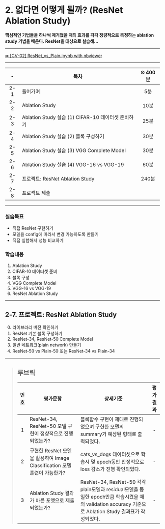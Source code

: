 # 2. 없다면 어떻게 될까? (ResNet Ablation Study)

**핵심적인 기법들을 하나씩 제거했을 때의 효과를 각각 정량적으로 측정하는 ablation study 기법을 배운다. ResNet을 대상으로 실습해...**

---

[➡ [CV-02] ResNet_vs_Plain.ipynb with nbviewer](https://nbviewer.org/github/HRPzz/AIFFEL/blob/main/GOING_DEEPER_CV/Node_02/%5BCV-02%5D%20ResNet_vs_Plain.ipynb)

---

|-|목차|⏲ 400분|
|:---:|---|:---:|
|2-1| 들어가며 | 5분|
|2-2| Ablation Study | 10분|
|2-3| Ablation Study 실습 (1) CIFAR-10 데이터셋 준비하기 | 25분|
|2-4| Ablation Study 실습 (2) 블록 구성하기 | 30분|
|2-5| Ablation Study 실습 (3) VGG Complete Model | 30분|
|2-6| Ablation Study 실습 (4) VGG-16 vs VGG-19 | 60분|
|2-7| 프로젝트: ResNet Ablation Study | 240분|
|2-8| 프로젝트 제출 |

---

### 실습목표

- 직접 ResNet 구현하기
- 모델을 config에 따라서 변경 가능하도록 만들기
- 직접 실험해서 성능 비교하기

### 학습내용

1. Ablation Study
2. CIFAR-10 데이터셋 준비
3. 블록 구성
4. VGG Complete Model
5. VGG-16 vs VGG-19
6. ResNet Ablation Study

---

## 2-7. 프로젝트: ResNet Ablation Study

0) 라이브러리 버전 확인하기
1) ResNet 기본 블록 구성하기
2) ResNet-34, ResNet-50 Complete Model
3) 일반 네트워크(plain network) 만들기
4) ResNet-50 vs Plain-50 또는 ResNet-34 vs Plain-34

---

>## **루브릭**
>
>|번호|평가문항|상세기준|평가결과|
>|:---:|---|---|:---:|
>|1|ResNet-34, ResNet-50 모델 구현이 정상적으로 진행되었는가?|블록함수 구현이 제대로 진행되었으며 구현한 모델의 summary가 예상된 형태로 출력되었다.|-|
>|2|구현한 ResNet 모델을 활용하여 Image Classification 모델 훈련이 가능한가?|cats_vs_dogs 데이터셋으로 학습시 몇 epoch동안 안정적으로 loss 감소가 진행 확인되었다.|-|
>|3|Ablation Study 결과가 바른 포맷으로 제출되었는가?|ResNet-34, ResNet-50 각각 plain모델과 residual모델을 동일한 epoch만큼 학습시켰을 때의 validation accuracy 기준으로 Ablation Study 결과표가 작성되었다.|-|
